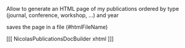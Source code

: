 Allow to generate an HTML page of my publications ordered by type (journal, conference, workshop, ...) and year

saves the page in a file (#htmlFileName)

[[[
     NicolasPublicationsDocBuilder  xhtml
]]]